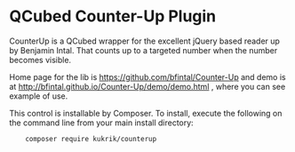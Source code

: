 # QCubed Counter-Up Plugin


CounterUp is a QCubed wrapper for the excellent jQuery based reader up by Benjamin Intal.
That counts up to a targeted number when the number becomes visible.

Home page for the lib is https://github.com/bfintal/Counter-Up
and demo is at http://bfintal.github.io/Counter-Up/demo/demo.html , where you
can see example of use.

This control is installable by Composer. To install, execute the following on the command line from your main
install directory:
```
	composer require kukrik/counterup
```    
